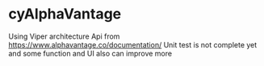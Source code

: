# cyAlphaVantage
Using Viper architecture 
Api from https://www.alphavantage.co/documentation/
Unit test is not complete yet and some function and UI also can improve more
